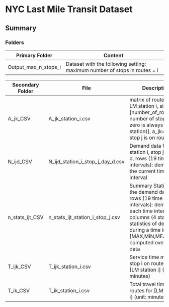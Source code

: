 # NYC Last Mile Transit Dataset

## Summary

### Folders

| Primary Folder | Content |
| ------------- | ------------- |
| Output_max_n_stops_i | Dataset with the following setting: maximum number of stops in routes = i  |

| Secondary Folder | File | Description|
| ------------- | ------------- | ------------- |
| A_jk_CSV | A_jk_station_i.csv| matrix of routes for LM station i, size = [number_of_routes x number of stops (stop zero is always the LM station)], a_jk=1 if stop j is on route k |
| N_ijd_CSV | N_ijd_station_i_stop_j_day_d.csv| Demand data for station i, stop j, on day d, rows (19 time intervals): demand at the current time interval | 
| n_stats_ijt_CSV | n_stats_ijt_station_i_stop_j.csv| Summary Statistics for the demand data, rows (19 time intervals): demand of each time interval/ columns (4 statistics): statistics of demand during a time interval [MAX,MIN,MEAN,VAR] computed over 30 day data|
| T_ijk_CSV | T_ijk_station_i.csv | Service time matrix for stop i on route j for [LM station i] (unit: minutes) |
| T_ik_CSV | T_ik_station_i.csv | Total travel time of routes for [LM station i] (unit: minutes) |



